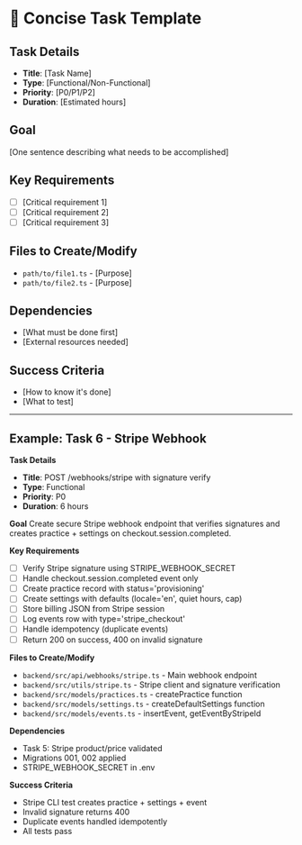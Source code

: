 # 🎯 **Concise Task Template**

## **Task Details**
- **Title**: [Task Name]
- **Type**: [Functional/Non-Functional]
- **Priority**: [P0/P1/P2]
- **Duration**: [Estimated hours]

## **Goal**
[One sentence describing what needs to be accomplished]

## **Key Requirements**
- [ ] [Critical requirement 1]
- [ ] [Critical requirement 2]
- [ ] [Critical requirement 3]

## **Files to Create/Modify**
- `path/to/file1.ts` - [Purpose]
- `path/to/file2.ts` - [Purpose]

## **Dependencies**
- [What must be done first]
- [External resources needed]

## **Success Criteria**
- [How to know it's done]
- [What to test]

---

## **Example: Task 6 - Stripe Webhook**

**Task Details**
- **Title**: POST /webhooks/stripe with signature verify
- **Type**: Functional
- **Priority**: P0
- **Duration**: 6 hours

**Goal**
Create secure Stripe webhook endpoint that verifies signatures and creates practice + settings on checkout.session.completed.

**Key Requirements**
- [ ] Verify Stripe signature using STRIPE_WEBHOOK_SECRET
- [ ] Handle checkout.session.completed event only
- [ ] Create practice record with status='provisioning'
- [ ] Create settings with defaults (locale='en', quiet hours, cap)
- [ ] Store billing JSON from Stripe session
- [ ] Log events row with type='stripe_checkout'
- [ ] Handle idempotency (duplicate events)
- [ ] Return 200 on success, 400 on invalid signature

**Files to Create/Modify**
- `backend/src/api/webhooks/stripe.ts` - Main webhook endpoint
- `backend/src/utils/stripe.ts` - Stripe client and signature verification
- `backend/src/models/practices.ts` - createPractice function
- `backend/src/models/settings.ts` - createDefaultSettings function
- `backend/src/models/events.ts` - insertEvent, getEventByStripeId

**Dependencies**
- Task 5: Stripe product/price validated
- Migrations 001, 002 applied
- STRIPE_WEBHOOK_SECRET in .env

**Success Criteria**
- Stripe CLI test creates practice + settings + event
- Invalid signature returns 400
- Duplicate events handled idempotently
- All tests pass
